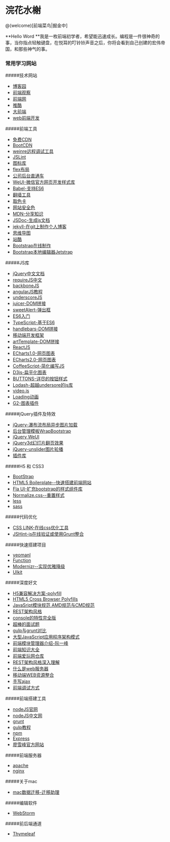 # 浣花水榭

@(welcome)[前端菜鸟|掘金中]

**Hello Word **我是一枚前端初学者，希望能迅速成长。编程是一件很神奇的事，当你指点轻触键盘，在悦耳的叮铃铃声音之后，你将会看到自己创建的宏伟帝国，和那些神气的事。




### 常用学习网站
#####技术网站
- [博客园](http://www.cnblogs.com/)
- [前端观察](https://www.qianduan.net/)
- [前端网](http://www.w3cfuns.com/)
- [推酷](http://www.tuicool.com/)
- [大前端](http://www.daqianduan.com/)
- [web前端开发](http://www.css88.com/)

#####前端工具
- [免费CDN](http://www.cdnjs.net/)
- [BootCDN](http://www.bootcdn.cn/)
- [weinre远程调试工具](http://www.tuicool.com/articles/mAzmq2)
- [JSLint](http://www.jslint.com/)
- [图标库](http://www.iconfont.cn/collections/)
- [flex布局](http://www.ruanyifeng.com/blog/2015/07/flex-grammar.html?utm_source=tuicool)
- [公司后台直通车](http://git.gozap.com/longdai/longdai)
- [WeUI-微信官方网页开发样式库](http://blog.wpjam.com/m/weui/)
- [Babel-支持ES6](http://babeljs.cn/docs/setup/)
- [翻墙工具](https://shadowsocks.org/en/config/quick-guide.html)
- [取色卡](http://w3schools.bootcss.com/colors/colors_picker.html)
- [网站安全色](http://www.bootcss.com/p/websafecolors/)
- [MDN-分享知识](https://developer.mozilla.org/zh-CN/)
- [JSDoc-生成js文档](https://github.com/jsdoc3/jsdoc)
- [jekyll-在git上制作个人博客](http://jekyll.bootcss.com/)
- [思维导图](http://www.xmind.net/)
- [站酷](http://sucai.zcool.com.cn/)
- [Bootstrap在线制作](http://www.layoutit.com/)
- [Bootstrap本地编辑器Jetstrap](https://jetstrap.com)


#####JS库
-  [jQuery中文文档](http://jquery.cuishifeng.cn/)
-  [requireJS中文](http://www.requirejs.cn/)
-  [backboneJS](http://www.css88.com/doc/backbone/)
-  [angularJS教程](http://www.apjs.net/)
-  [underscoreJS](http://www.css88.com/doc/underscore/)
-  [juicer-DOM拼接](http://juicer.name/)
-  [sweetAlert-弹出框](http://t4t5.github.io/sweetalert/)
-  [ES6入门](http://es6.ruanyifeng.com/)
-  [TypeScript-基于ES6](https://www.typescriptlang.org/)
-  [handlebars-DOM拼接](http://juicer.name/)
-  [移动端开发框架](http://www.css88.com/doc/zeptojs_api/)
-  [artTemplate-DOM拼接](http://aui.github.io/artTemplate/)
-  [ReactJS](http://www.reactjs.cn/)
-  [ECharts1.0-网页图表](http://echarts.baidu.com/index.html)
-  [ECharts2.0-网页图表](http://echarts.baidu.com/echarts2/index.html)
-  [CoffeeScript-简化编写JS](http://coffee-script.org/)
-  [D3js-扁平化图表](https://d3js.org/)
-  [BUTTONS-详尽的按钮样式](http://www.bootcss.com/p/buttons/)
-  [Lodash-超越undersore的js库](http://lodashjs.com/docs/)
-  [video.js](https://github.com/videojs/video.js)
-  [Loading动画](https://connoratherton.com/loaders)
-  [G2-图表插件](http://g2.alipay.com/)

#####jQuery插件及特效
-  [jQuery-瀑布流布局异步图片加载](http://www.htmleaf.com/Demo/2014100223.html)
-  [后台管理模板WrapBootstrap](http://www.jq22.com/jquery-info7282)
-  [jQuery WeUI](http://lihongxun945.github.io/jquery-weui/)
-  [jQuery3d幻灯片翻页效果](http://www.jq22.com/jquery-info4216)
-  [jQuery-unslider图片轮播](http://www.bootcss.com/p/unslider/)
-  [插件库](http://www.jq22.com/)

#####H5 和 CSS3
- [BootStrap](http://www.bootcss.com/)
- [HTML5 Boilerplate--快速搭建前端网站](http://www.bootcss.com/p/html5boilerplate/)
- [Fla UI-扩充bootstrap的样式组件库](http://www.bootcss.com/p/flat-ui/)
- [Normalize.css--重置样式](http://necolas.github.io/normalize.css/)
- [less](http://www.lesscss.net/)
- [sass](http://sass.bootcss.com/)

#####代码优化
-  [CSS LINK-在线css优化工具](http://csslint.net/)
-  [JSHint-js在线验证或使用Grunt整合](http://jshint.com/)

#####快速搭建项目
- [yeomanl](http://yeoman.io/)
- [Function](http://foundation.zurb.com/templates.html)
- [Modernizr--实现优雅降级](https://modernizr.com/docs/)
- [UIkit](http://www.getuikit.net/)

#####深度好文
- [H5兼容解决方案-polyfill](http://blog.csdn.net/wang16510/article/details/8960312)
- [HTML5 Cross Browser Polyfills](https://github.com/Modernizr/Modernizr/wiki/HTML5-Cross-browser-Polyfills)
- [JavaSript模块规范 AMD规范与CMD规范](http://www.ruanyifeng.com/blog/2012/10/javascript_module.html)
- [REST架构风格](http://www.infoq.com/cn/articles/understanding-restful-style/)
- [console的特性完全版](http://www.yyyweb.com/3541.html)
- [超棒的面试题](http://blog.csdn.net/kongjiea/article/details/46341575)
- [gulp与grunt对比](https://segmentfault.com/a/1190000002491282)
- [大型JavaScript应用程序架构模式](http://www.cnblogs.com/TomXu/archive/2011/12/14/2286225.html)
- [前端模块管理器介绍-阮一峰](http://www.ruanyifeng.com/blog/2014/09/package-management.html)
- [前端知识大全](http://www.w3cfuns.com/notes/18186/714fccfb15f26c9858a163918b39a944.html)
- [前端爱玩网仓库](http://www.iwan0.com/#column6)
- [REST架构风格深入理解](http://www.infoq.com/cn/articles/understanding-restful-style/)
- [什么是web服务器](http://www.html5cn.org/article-6776-1.html)
- [移动端WEB资源整合](http://www.daqianduan.com/6281.html)
- [手写ajax](http://littleblack.cc/2016/05/04/Javascript/%E8%87%AA%E5%B7%B1%E5%8A%A8%E6%89%8B%E5%86%99%E4%B8%80%E4%B8%AAAjax/)
- [前端调试方式](http://www.css88.com/archives/6137#more-6137)

#####前端搭建工具
- [nodeJS官网](https://nodejs.org/en/foundation/)
- [nodeJS中文网](http://nodejs.cn/)
- [grunt](http://www.gruntjs.net/)
- [gulp教程](http://www.gulpjs.com.cn/)
- [npm](https://www.npmjs.com/)
- [Express](http://www.expressjs.com.cn/)
- [廖雪峰官方网站](http://www.liaoxuefeng.com/wiki/0013739516305929606dd18361248578c67b8067c8c017b000/)

#####前端服务器
- [apache](http://httpd.apache.org/)
- [nginx](http://nginx.org/)

#####关于mac
- [mac数据迁移-迁移助理](http://www.pc6.com/edu/80832.html)

#####编辑软件
- [WebStorm](http://www.jetbrains.com/webstorm/)

#####前后端通道
- [Thymeleaf](http://www.thymeleaf.org/doc/tutorials/2.1/usingthymeleaf.html/)
